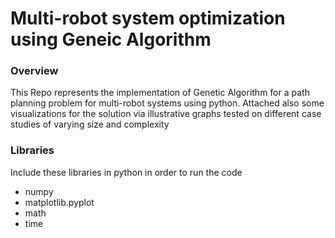 # Multi-robot system optimization using Geneic Algorithm
### Overview
This Repo represents the implementation of Genetic Algorithm for a path planning problem for multi-robot systems using python.
Attached also some visualizations for the solution via illustrative graphs tested on different case studies of varying size and complexity
### Libraries
Include these libraries in python in order to run the code
* numpy
* matplotlib.pyplot
* math
* time
